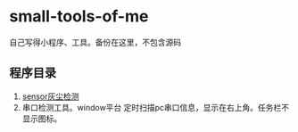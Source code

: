 # small-tools-of-me
自己写得小程序、工具。备份在这里，不包含源码

## 程序目录
1. [sensor灰尘检测](https://github.com/YunKaiRiYueLang/small-tools-of-me/tree/main/%E7%81%B0%E5%B0%98%E6%A3%80%E6%B5%8B%E5%B7%A5%E5%85%B7/Release) 
2. 串口检测工具。window平台 定时扫描pc串口信息，显示在右上角。任务栏不显示图标。